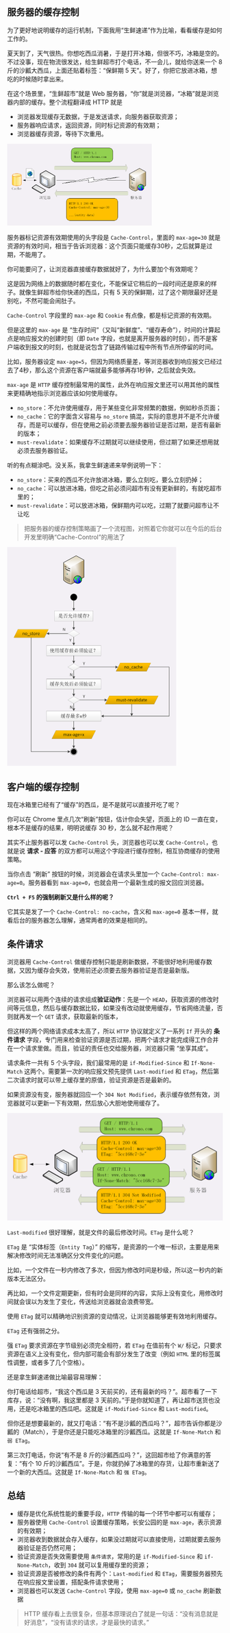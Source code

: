 ## 服务器的缓存控制

为了更好地说明缓存的运行机制，下面我用“生鲜速递”作为比喻，看看缓存是如何工作的。

夏天到了，天气很热。你想吃西瓜消暑，于是打开冰箱，但很不巧，冰箱是空的。不过没事，现在物流很发达，给生鲜超市打个电话，不一会儿，就给你送来一个 8 斤的沙瓤大西瓜，上面还贴着标签：“保鲜期 5 天”。好了，你把它放进冰箱，想吃的时候随时拿出来。

在这个场景里，“生鲜超市”就是 Web 服务器，“你”就是浏览器，“冰箱”就是浏览器内部的缓存。整个流程翻译成 HTTP 就是

- 浏览器发现缓存无数据，于是发送请求，向服务器获取资源；
- 服务器响应请求，返回资源，同时标记资源的有效期；
- 浏览器缓存资源，等待下次重用。

<img src=".\assets\17.png" alt="17" style="zoom: 33%;" />

服务器标记资源有效期使用的头字段是 `Cache-Control`，里面的 `max-age=30` 就是资源的有效时间，相当于告诉浏览器：这个页面只能缓存30秒，之后就算是过期，不能用了。

你可能要问了，让浏览器直接缓存数据就好了，为什么要加个有效期呢？

这是因为网络上的数据随时都在变化，不能保证它稍后的一段时间还是原来的样子。就像生鲜超市给你快递的西瓜，只有 5 天的保鲜期，过了这个期限最好还是别吃，不然可能会闹肚子。

`Cache-Control` 字段里的 `max-age` 和 `Cookie` 有点像，都是标记资源的有效期。

但是这里的 `max-age` 是 “生存时间”（又叫“新鲜度”、“缓存寿命”），时间的计算起点是响应报文的创建时刻（即 `Date` 字段，也就是离开服务器的时刻），而不是客户端收到报文的时刻，也就是说包含了链路传输过程中所有节点所停留的时间。

比如，服务器设定 `max-age=5`，但因为网络质量差，等浏览器收到响应报文已经过去了4秒，那么这个资源在客户端就最多能够再存1秒钟，之后就会失效。

`max-age` 是 `HTTP` 缓存控制最常用的属性，此外在响应报文里还可以用其他的属性来更精确地指示浏览器应该如何使用缓存。

- `no_store`：不允许使用缓存，用于某些变化非常频繁的数据，例如秒杀页面；
- `no_cache`：它的字面含义容易与 `no_store` 搞混，实际的意思并不是不允许缓存，而是可以缓存，但在使用之前必须要去服务器验证是否过期，是否有最新的版本；
- `must-revalidate`：如果缓存不过期就可以继续使用，但过期了如果还想用就必须去服务器验证。

听的有点糊涂吧。没关系，我拿生鲜速递来举例说明一下：

- `no_store`：买来的西瓜不允许放进冰箱，要么立刻吃，要么立刻扔掉；
- `no_cache`：可以放进冰箱，但吃之前必须问超市有没有更新鲜的，有就吃超市里的；
- `must-revalidate`：可以放进冰箱，保鲜期内可以吃，过期了就要问超市让不让吃

> 把服务器的缓存控制策略画了一个流程图，对照着它你就可以在今后的后台开发里明确“Cache-Control”的用法了

<img src=".\assets\18.png" alt="18" style="zoom: 50%;" />



## 客户端的缓存控制

现在冰箱里已经有了“缓存”的西瓜，是不是就可以直接开吃了呢？

你可以在 Chrome 里点几次“刷新”按钮，估计你会失望，页面上的 ID 一直在变，根本不是缓存的结果，明明说缓存 30 秒，怎么就不起作用呢？

其实不止服务器可以发 `Cache-Control` 头，浏览器也可以发 `Cache-Control`，也就是说 **请求 - 应答** 的双方都可以用这个字段进行缓存控制，相互协商缓存的使用策略。

当你点击 “刷新” 按钮的时候，浏览器会在请求头里加一个 `Cache-Control: max-age=0`。服务器看到 `max-age=0`，也就会用一个最新生成的报文回应浏览器。

**`Ctrl + F5` 的强制刷新又是什么样的呢？**

它其实是发了一个 `Cache-Control: no-cache`，含义和 `max-age=0` 基本一样，就看后台的服务器怎么理解，通常两者的效果是相同的。



## 条件请求

浏览器用 `Cache-Control` 做缓存控制只能是刷新数据，不能很好地利用缓存数据，又因为缓存会失效，使用前还必须要去服务器验证是否是最新版。

那么该怎么做呢？

浏览器可以用两个连续的请求组成**验证动作**：先是一个 `HEAD`，获取资源的修改时间等元信息，然后与缓存数据比较，如果没有改动就使用缓存，节省网络流量，否则就再发一个 `GET` 请求，获取最新的版本，

但这样的两个网络请求成本太高了，所以 `HTTP` 协议就定义了一系列 `If` 开头的 **条件请求** 字段，专门用来检查验证资源是否过期，把两个请求才能完成得工作合并在一个请求里做。而且，验证的责任也交给服务器，浏览器只需 “坐享其成”。

请求条件一共有 5 个头字段，我们最常用的是 `if-Modified-Since` 和 `If-None-Match` 这两个。需要第一次的响应报文预先提供 `Last-modified` 和 `ETag`，然后第二次请求时就可以带上缓存里的原值，验证资源是否是最新的。

如果资源没有变，服务器就回应一个 `304 Not Modified`，表示缓存依然有效，浏览器就可以更新一下有效期，然后放心大胆地使用缓存了。

<img src=".\assets\19.png" alt="19" style="zoom:50%;" />

`Last-modified` 很好理解，就是文件的最后修改时间。`ETag` 是什么呢？

`ETag` 是 “实体标签（`Entity Tag`）” 的缩写，是资源的一个唯一标识，主要是用来解决修改时间无法准确区分文件变化的问题。

比如，一个文件在一秒内修改了多次，但因为修改时间是秒级，所以这一秒内的新版本无法区分。

再比如，一个文件定期更新，但有时会是同样的内容，实际上没有变化，用修改时间就会误以为发生了变化，传送给浏览器就会浪费带宽。

使用 `ETag` 就可以精确地识别资源的变动情况，让浏览器能够更有效地利用缓存。

`ETag` 还有强弱之分。

强 `ETag` 要求资源在字节级别必须完全相符，若 `ETag` 在值前有个 `W/` 标记，只要求资源在语义上没有变化，但内部可能会有部分发生了改变（例如 `HTML` 里的标签属性调整，或者多了几个空格）。

还是拿生鲜速递做比喻最容易理解：

你打电话给超市，“我这个西瓜是 3 天前买的，还有最新的吗？”。超市看了一下库存，说：“没有啊，我这里都是 3 天前的。”于是你就知道了，再让超市送货也没用，还是吃冰箱里的西瓜吧。这就是 `if-Modified-Since` 和 `Last-modified`。

但你还是想要最新的，就又打电话：“有不是沙瓤的西瓜吗？”，超市告诉你都是沙瓤的（Match），于是你还是只能吃冰箱里的沙瓤西瓜。这就是 `If-None-Match` 和 `弱 ETag`。

第三次打电话，你说“有不是 8 斤的沙瓤西瓜吗？”，这回超市给了你满意的答复：“有个 10 斤的沙瓤西瓜”。于是，你就扔掉了冰箱里的存货，让超市重新送了一个新的大西瓜。这就是 `If-None-Match` 和 `强 ETag`。



## 总结

- 缓存是优化系统性能的重要手段，`HTTP` 传输的每一个环节中都可以有缓存；
- 服务器使用 `Cache-Control` 设置缓存策略，长安公园的是 `max-age`，表示资源的有效期；
- 浏览器收到数据就会存入缓存，如果没过期就可以直接使用，过期就要去服务器验证是否仍然可用；
- 验证资源是否失效需要使用 `条件请求`，常用的是 `if-Modified-Since` 和 `if-None-Match`，收到 `304` 就可以复用缓存里的资源；
- 验证资源是否被修改的条件有两个：`Last-modified` 和 `ETag`，需要服务器预先在响应报文里设置，搭配条件请求使用；
- 浏览器也可以发送 `Cache-Control` 字段，使用 `max-age=0` 或 `no_cache` 刷新数据



> HTTP 缓存看上去很复杂，但基本原理说白了就是一句话：“没有消息就是好消息”，“没有请求的请求，才是最快的请求。”























































